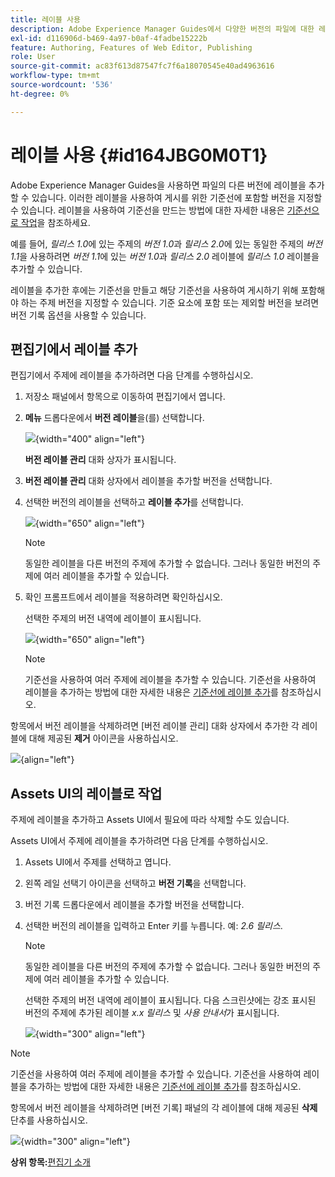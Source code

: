 ```yaml
---
title: 레이블 사용
description: Adobe Experience Manager Guides에서 다양한 버전의 파일에 대한 레이블을 사용하는 방법을 알아봅니다. 항목 버전에 레이블을 추가하거나 삭제하는 방법에 대해 알아봅니다.
exl-id: d116906d-b469-4a97-b0af-4fadbe15222b
feature: Authoring, Features of Web Editor, Publishing
role: User
source-git-commit: ac83f613d87547fc7f6a18070545e40ad4963616
workflow-type: tm+mt
source-wordcount: '536'
ht-degree: 0%

---
```


# 레이블 사용 {#id164JBG0M0T1}

Adobe Experience Manager Guides을 사용하면 파일의 다른 버전에 레이블을 추가할 수 있습니다. 이러한 레이블을 사용하여 게시를 위한 기준선에 포함할 버전을 지정할 수 있습니다. 레이블을 사용하여 기준선을 만드는 방법에 대한 자세한 내용은 [기준선으로 작업](generate-output-use-baseline-for-publishing.md#)을 참조하세요.

예를 들어, *릴리스 1.0*&#x200B;에 있는 주제의 *버전 1.0*&#x200B;과 *릴리스 2.0*&#x200B;에 있는 동일한 주제의 *버전 1.1*&#x200B;을 사용하려면 *버전 1.1*&#x200B;에 있는 *버전 1.0*&#x200B;과 *릴리스 2.0* 레이블에 *릴리스 1.0* 레이블을 추가할 수 있습니다.

레이블을 추가한 후에는 기준선을 만들고 해당 기준선을 사용하여 게시하기 위해 포함해야 하는 주제 버전을 지정할 수 있습니다. 기준 요소에 포함 또는 제외할 버전을 보려면 버전 기록 옵션을 사용할 수 있습니다.

## 편집기에서 레이블 추가

편집기에서 주제에 레이블을 추가하려면 다음 단계를 수행하십시오.

1. 저장소 패널에서 항목으로 이동하여 편집기에서 엽니다.
1. **메뉴** 드롭다운에서 **버전 레이블**&#x200B;을(를) 선택합니다.

   ![](images/version-label-option.png){width="400" align="left"}

   **버전 레이블 관리** 대화 상자가 표시됩니다.

1. **버전 레이블 관리** 대화 상자에서 레이블을 추가할 버전을 선택합니다.
1. 선택한 버전의 레이블을 선택하고 **레이블 추가**&#x200B;를 선택합니다.

   ![](images/version-label-management-dialog-new.png){width="650" align="left"}

   >[!NOTE]
   >
   > 동일한 레이블을 다른 버전의 주제에 추가할 수 없습니다. 그러나 동일한 버전의 주제에 여러 레이블을 추가할 수 있습니다.
1. 확인 프롬프트에서 레이블을 적용하려면 확인하십시오.

   선택한 주제의 버전 내역에 레이블이 표시됩니다.

   ![](images/label-comparison-version-history.png){width="650" align="left"}

   >[!NOTE]
   >
   > 기준선을 사용하여 여러 주제에 레이블을 추가할 수 있습니다. 기준선을 사용하여 레이블을 추가하는 방법에 대한 자세한 내용은 [기준선에 레이블 추가](generate-output-use-baseline-for-publishing.md#id184KD0T305Z)를 참조하십시오.

항목에서 버전 레이블을 삭제하려면 [버전 레이블 관리] 대화 상자에서 추가한 각 레이블에 대해 제공된 **제거** 아이콘을 사용하십시오.

![](images/remove-version-label.png){align="left"}


## Assets UI의 레이블로 작업

주제에 레이블을 추가하고 Assets UI에서 필요에 따라 삭제할 수도 있습니다.

Assets UI에서 주제에 레이블을 추가하려면 다음 단계를 수행하십시오.

1. Assets UI에서 주제를 선택하고 엽니다.
1. 왼쪽 레일 선택기 아이콘을 선택하고 **버전 기록**&#x200B;을 선택합니다.
1. 버전 기록 드롭다운에서 레이블을 추가할 버전을 선택합니다.
1. 선택한 버전의 레이블을 입력하고 Enter 키를 누릅니다. 예: *2.6 릴리스*.

   >[!NOTE]
   >
   > 동일한 레이블을 다른 버전의 주제에 추가할 수 없습니다. 그러나 동일한 버전의 주제에 여러 레이블을 추가할 수 있습니다.

   선택한 주제의 버전 내역에 레이블이 표시됩니다. 다음 스크린샷에는 강조 표시된 버전의 주제에 추가된 레이블 *x.x 릴리스* 및 *사용 안내서*&#x200B;가 표시됩니다.

   ![](images/labels.png){width="300" align="left"}

>[!NOTE]
>
> 기준선을 사용하여 여러 주제에 레이블을 추가할 수 있습니다. 기준선을 사용하여 레이블을 추가하는 방법에 대한 자세한 내용은 [기준선에 레이블 추가](generate-output-use-baseline-for-publishing.md#id184KD0T305Z)를 참조하십시오.

항목에서 버전 레이블을 삭제하려면 [버전 기록] 패널의 각 레이블에 대해 제공된 **삭제** 단추를 사용하십시오.

![](images/delete-labels.png){width="300" align="left"}


**상위 항목:**[&#x200B;편집기 소개](web-editor.md)
